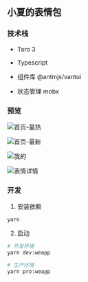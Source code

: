 ## 小夏的表情包

### 技术栈

- Taro 3

- Typescript

- 组件库 @antmjs/vantui

- 状态管理 mobx

### 预览

![首页-最热](https://image.xjq.icu/2022/3/28/1648456389590_B325411FC2F0D92B92D0C1746E06A3AB.png)

![首页-最新](https://image.xjq.icu/2022/3/28/1648456393962_B57C66069AEADFB3164B922E7C01D378.png)

![我的](https://image.xjq.icu/2022/3/28/1648456399785_D9296E74EB1D33F933438F42BEA54C05.png)

![表情详情](https://image.xjq.icu/2022/3/28/1648456402065_B318BE83B4A9F4E05030832EE4BF2DCF.png)

### 开发

1. 安装依赖

```
yarn
```

2. 启动

```bash
# 开发环境
yarn dev:weapp

# 生产环境
yarn pro:weapp
```
